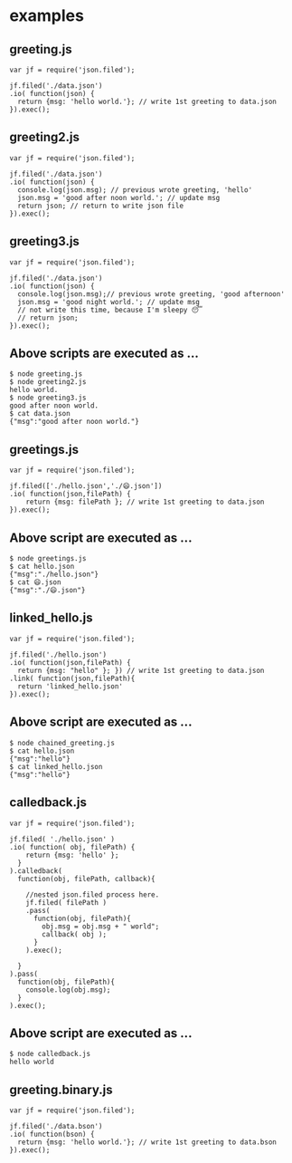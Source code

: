 # examples

## greeting.js
    var jf = require('json.filed');

    jf.filed('./data.json')
    .io( function(json) {
      return {msg: 'hello world.'}; // write 1st greeting to data.json
    }).exec();

## greeting2.js
    var jf = require('json.filed');

    jf.filed('./data.json')
    .io( function(json) {
      console.log(json.msg); // previous wrote greeting, 'hello'
      json.msg = 'good after noon world.'; // update msg
      return json; // return to write json file
    }).exec();

## greeting3.js
    var jf = require('json.filed');

    jf.filed('./data.json')
    .io( function(json) {
      console.log(json.msg);// previous wrote greeting, 'good afternoon'
      json.msg = 'good night world.'; // update msg
      // not write this time, because I'm sleepy 😴
      // return json;
    }).exec();

## Above scripts are executed as ...
    $ node greeting.js
    $ node greeting2.js
    hello world.
    $ node greeting3.js
    good after noon world.
    $ cat data.json
    {"msg":"good after noon world."}


## greetings.js
    var jf = require('json.filed');

    jf.filed(['./hello.json','./😄.json'])
    .io( function(json,filePath) {
        return {msg: filePath }; // write 1st greeting to data.json
    }).exec();

## Above script are executed as ...
    $ node greetings.js
    $ cat hello.json
    {"msg":"./hello.json"}
    $ cat 😄.json
    {"msg":"./😄.json"}

## linked_hello.js
    var jf = require('json.filed');

    jf.filed('./hello.json')
    .io( function(json,filePath) {
      return {msg: "hello" }; }) // write 1st greeting to data.json
    .link( function(json,filePath){
      return 'linked_hello.json'
    }).exec();

## Above script are executed as ...
    $ node chained_greeting.js
    $ cat hello.json
    {"msg":"hello"}
    $ cat linked_hello.json
    {"msg":"hello"}


## calledback.js
    var jf = require('json.filed');

    jf.filed( './hello.json' )
    .io( function( obj, filePath) {
        return {msg: 'hello' };
      }
    ).calledback(
      function(obj, filePath, callback){

        //nested json.filed process here.
        jf.filed( filePath )
        .pass(
          function(obj, filePath){
            obj.msg = obj.msg + " world";
            callback( obj );
          }
        ).exec();

      }
    ).pass(
      function(obj, filePath){
        console.log(obj.msg);
      }
    ).exec();

## Above script are executed as ...
    $ node calledback.js
    hello world

## greeting.binary.js
    var jf = require('json.filed');

    jf.filed('./data.bson')
    .io( function(bson) {
      return {msg: 'hello world.'}; // write 1st greeting to data.bson
    }).exec();
